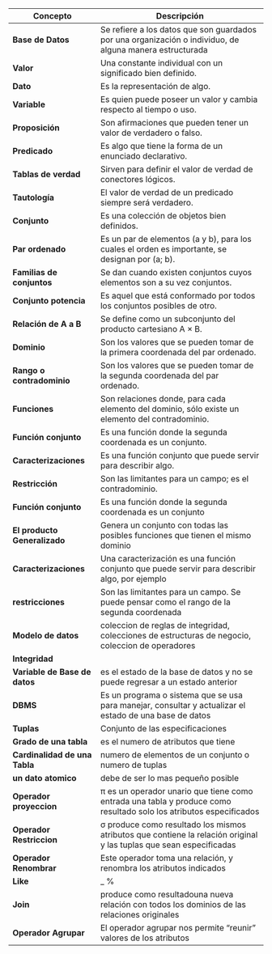 | Concepto                | Descripción                                                                                              |
|-------------------------|----------------------------------------------------------------------------------------------------------|
|**Base de Datos**| Se refiere a los datos que son guardados por una organización o individuo, de alguna manera estructurada|
| **Valor**               | Una constante individual con un significado bien definido.                                               |
| **Dato**                | Es la representación de algo.                                                                           |
| **Variable**            | Es quien puede poseer un valor y cambia respecto al tiempo o uso.                                        |
| **Proposición**         | Son afirmaciones que pueden tener un valor de verdadero o falso.                                         |
| **Predicado**           | Es algo que tiene la forma de un enunciado declarativo.                                                   |
| **Tablas de verdad**    | Sirven para definir el valor de verdad de conectores lógicos.                                             |
| **Tautología**          | El valor de verdad de un predicado siempre será verdadero.                                                |
| **Conjunto**            | Es una colección de objetos bien definidos.                                                             |
| **Par ordenado**        | Es un par de elementos (a y b), para los cuales el orden es importante, se designan por (a; b).           |
| **Familias de conjuntos** | Se dan cuando existen conjuntos cuyos elementos son a su vez conjuntos.                                 |
| **Conjunto potencia**   | Es aquel que está conformado por todos los conjuntos posibles de otro.                                    |
| **Relación de A a B**   | Se define como un subconjunto del producto cartesiano A × B.                                              |
| **Dominio**             | Son los valores que se pueden tomar de la primera coordenada del par ordenado.                           |
| **Rango o contradominio** | Son los valores que se pueden tomar de la segunda coordenada del par ordenado.                           |
| **Funciones**           | Son relaciones donde, para cada elemento del dominio, sólo existe un elemento del contradominio.          |
| **Función conjunto**    | Es una función donde la segunda coordenada es un conjunto.                                                |
| **Caracterizaciones**   | Es una función conjunto que puede servir para describir algo.                                             |
| **Restricción**         | Son las limitantes para un campo; es el contradominio.                                                     |
| **Función conjunto**   | Es una función donde la segunda coordenada es un conjunto                                                          |
| **El producto Generalizado**        | Genera un conjunto con todas las posibles funciones que tienen el mismo dominio                                   |
|**Caracterizaciones**| Una caracterización es una función conjunto que puede servir para describir algo, por ejemplo|
|**restricciones**| Son las limitantes para un campo. Se puede pensar como el rango de la segunda coordenada|
|**Modelo de datos**| coleccion de reglas de integridad, colecciones de estructuras de negocio, coleccion de operadores|
|**Integridad**| 
|**Variable de Base de datos**| es el estado de la base de datos y no se puede regresar a un estado anterior|
|**DBMS**|Es un programa o sistema que se usa para manejar, consultar y actualizar el estado de una base de datos|
|**Tuplas**| Conjunto de las especificaciones|
|**Grado de una tabla**|es el numero de atributos que tiene|
|**Cardinalidad de una Tabla**|numero de elementos de un conjunto o numero de tuplas|
|**un dato atomico**|debe de ser lo mas pequeño posible|
|**Operador proyeccion**|π es un operador unario que tiene como entrada una tabla y produce como resultado solo los atributos especificados|
|**Operador Restriccion**|σ produce como resultado los mismos atributos que contiene la relación original y las tuplas que sean especificadas|
|**Operador Renombrar**|Este operador toma una relación, y renombra los atributos indicados|
|**Like** | _    % |
|**Join**| produce como resultadouna nueva relación con todos los dominios de las relaciones originales|
|**Operador Agrupar**|El operador agrupar nos permite “reunir” valores de los atributos|
